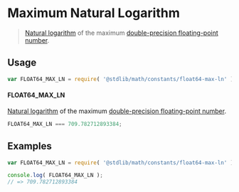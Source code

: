 # Maximum Natural Logarithm

> [Natural logarithm][natural-logarithm] of the maximum [double-precision floating-point number][ieee754].

<!-- <usage> -->

## Usage

``` javascript
var FLOAT64_MAX_LN = require( '@stdlib/math/constants/float64-max-ln' );
```

#### FLOAT64_MAX_LN

[Natural logarithm][natural-logarithm] of the maximum [double-precision floating-point number][ieee754].

``` javascript
FLOAT64_MAX_LN === 709.782712893384;
```

<!-- </usage> -->


<!-- <examples> -->

## Examples

<!-- TODO: better example -->

``` javascript
var FLOAT64_MAX_LN = require( '@stdlib/math/constants/float64-max-ln' );

console.log( FLOAT64_MAX_LN );
// => 709.782712893384
```

<!-- </examples> -->

<!-- <links> -->

[ieee754]: http://en.wikipedia.org/wiki/IEEE_754-1985
[natural-logarithm]: https://en.wikipedia.org/wiki/Natural_logarithm

<!-- </links> -->
